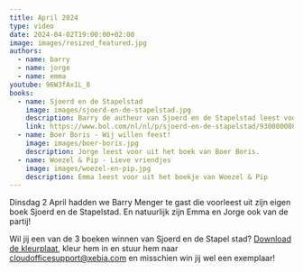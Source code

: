 ```yaml
---
title: April 2024
type: video
date: 2024-04-02T19:00:00+02:00
image: images/resized_featured.jpg
authors:
  - name: barry
  - name: jorge
  - name: emma
youtube: 96W3fAx1L_8
books:
  - name: Sjoerd en de Stapelstad
    image: images/sjoerd-en-de-stapelstad.jpg
    description: Barry de autheur van Sjoerd en de Stapelstad leest voor uit zijn eigen boek.
    link: https://www.bol.com/nl/nl/p/sjoerd-en-de-stapelstad/9300000082292241/?bltgh=qLPyOjRgOMgWi7v8bZ9OYA.2_6.7.ProductTitle
  - name: Boer Boris - Wij willen feest!
    image: images/boer-boris.jpg
    description: Jorge leest voor uit het boek van Boer Boris.
  - name: Woezel & Pip - Lieve vriendjes
    image: images/woezel-en-pip.jpg
    description: Emma leest voor uit het boekje van Woezel & Pip
---
```


Dinsdag 2 April hadden we Barry Menger te gast die voorleest uit zijn eigen boek Sjoerd en de Stapelstad. En natuurlijk zijn Emma en Jorge ook van de partij!

Wil jij een van de 3 boeken winnen van Sjoerd en de Stapel stad? [Download de kleurplaat](./images/kleurplaat.pdf), kleur hem in en stuur hem naar cloudofficesupport@xebia.com en misschien win jij wel een exemplaar!